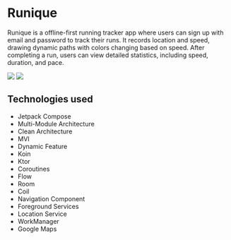 # Runique
Runique is a offline-first running tracker app where users can sign up with email and password to track their runs. It records location and speed, drawing dynamic paths with colors changing based on speed. After completing a run, users can view detailed statistics, including speed, duration, and pace.

<img src="https://github.com/barissemerci/Runique/blob/master/screenshots/runique-1.png">
<img src="https://github.com/barissemerci/Runique/blob/master/screenshots/runique-2.png">


## Technologies used
- Jetpack Compose
- Multi-Module Architecture
- Clean Architecture
- MVI
- Dynamic Feature
- Koin
- Ktor
- Coroutines
- Flow
- Room
- Coil
- Navigation Component
- Foreground Services
- Location Service
- WorkManager
- Google Maps
